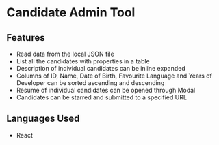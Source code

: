 # Candidate Admin Tool


## Features
* Read data from the local JSON file
* List all the candidates with properties in a table
* Description of individual candidates can be inline expanded
* Columns of ID, Name, Date of Birth, Favourite Language and Years of Developer can be sorted ascending and descending
* Resume of individual candidates can be opened through Modal
* Candidates can be starred and submitted to a specified URL


## Languages Used
* React


